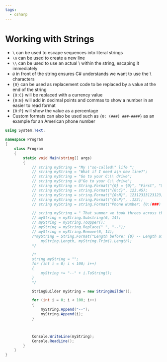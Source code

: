 ```yaml
---
tags:
  - csharp
---
```

# Working with Strings

* `\` can be used to escape sequences into literal strings
* `\n` can be used to create a new line
* `\\` can be used to use an actual \ within the string, escaping it immediately
* `@` in front of the string ensures C# understands we want to use the \\ characters
* `{0}` can be used as replacement code to be replaced by a value at the end of the string
* `{O:C}` will be replaced with a currency value
* `{0:N}` will add in decimal points and commas to show a number in an easier to read format
* `{0:P}` will show the value as a percentage
* Custom formats can also be used such as `{0: (###) ###-####}` as an example for an American phone number

```c#
using System.Text;

namespace Program
{
    class Program
    {
        static void Main(string[] args)
        {
            // string myString = "My \"so-called\" life ";
            // string myString = "What if I need a\n new line?";
            // string myString = "Go to your C:\\ drive";
            // string myString = @"Go to your C:\ drive";
            // string myString = String.Format("{0} = {0}", "First", "Second");
            // string myString = string.Format("{0:C}", 123.45);
            // string myString = string.Format("{0:N}", 12312313123123);
            // string myString = string.Format("{0:P}", .123);
            // string myString = string.Format("Phone Number: {0:(###) ###-####}", 1234567899);

            // string myString = " That summer we took threes across the board  ";
            // myString = myString.Substring(6, 14);
            // myString = myString.ToUpper();
            // myString = myString.Replace(" ", "--");
            // myString = myString.Remove(6, 14);
            /*myString = String.Format("Length before: {0} -- Length after: {1}",
                myString.Length, myString.Trim().Length);
            */

            /*
            string myString = "";
            for (int i = 0; i < 100; i++) 
            {
                myString += "--" + i.ToString();
            }
            */

            StringBuilder myString = new StringBuilder();

            for (int i = 0; i < 100; i++) 
            {
                myString.Append("--");
                myString.Append(i);
            }



            Console.WriteLine(myString);
            Console.ReadLine();
        }
    }
}

```




